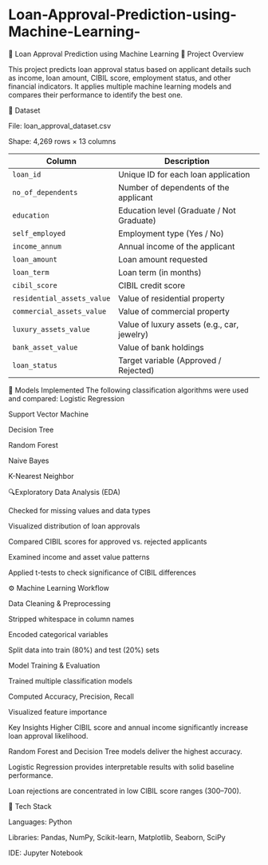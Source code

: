 # Loan-Approval-Prediction-using-Machine-Learning-
🏦 Loan Approval Prediction using Machine Learning
📘 Project Overview

This project predicts loan approval status based on applicant details such as income, loan amount, CIBIL score, employment status, and other financial indicators.
It applies multiple machine learning models and compares their performance to identify the best one.

📂 Dataset

File: loan_approval_dataset.csv

Shape: 4,269 rows × 13 columns


| Column                     | Description                                 |
| -------------------------- | ------------------------------------------- |
| `loan_id`                  | Unique ID for each loan application         |
| `no_of_dependents`         | Number of dependents of the applicant       |
| `education`                | Education level (Graduate / Not Graduate)   |
| `self_employed`            | Employment type (Yes / No)                  |
| `income_annum`             | Annual income of the applicant              |
| `loan_amount`              | Loan amount requested                       |
| `loan_term`                | Loan term (in months)                       |
| `cibil_score`              | CIBIL credit score                          |
| `residential_assets_value` | Value of residential property               |
| `commercial_assets_value`  | Value of commercial property                |
| `luxury_assets_value`      | Value of luxury assets (e.g., car, jewelry) |
| `bank_asset_value`         | Value of bank holdings                      |
| `loan_status`              | Target variable (Approved / Rejected)       |


🧠 Models Implemented
The following classification algorithms were used and compared:
Logistic Regression	

Support Vector Machine	

Decision Tree	

Random Forest

Naive Bayes

K-Nearest Neighbor

🔍Exploratory Data Analysis (EDA)

Checked for missing values and data types

Visualized distribution of loan approvals

Compared CIBIL scores for approved vs. rejected applicants

Examined income and asset value patterns

Applied t-tests to check significance of CIBIL differences

⚙️ Machine Learning Workflow

Data Cleaning & Preprocessing

Stripped whitespace in column names

Encoded categorical variables

Split data into train (80%) and test (20%) sets

Model Training & Evaluation

Trained multiple classification models

Computed Accuracy, Precision, Recall

Visualized feature importance

Key Insights
Higher CIBIL score and annual income significantly increase loan approval likelihood.

Random Forest and Decision Tree models deliver the highest accuracy.

Logistic Regression provides interpretable results with solid baseline performance.

Loan rejections are concentrated in low CIBIL score ranges (300–700).

🧰 Tech Stack

Languages: Python

Libraries: Pandas, NumPy, Scikit-learn, Matplotlib, Seaborn, SciPy

IDE: Jupyter Notebook
